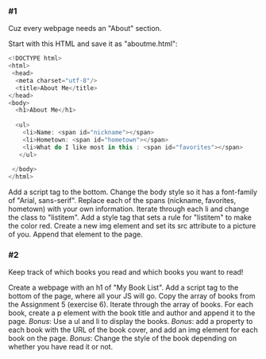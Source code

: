 ### #1

Cuz every webpage needs an "About" section.

Start with this HTML and save it as "aboutme.html":

```javascript
<!DOCTYPE html>
<html>
 <head>
  <meta charset="utf-8"/>
  <title>About Me</title>
</head>
<body>
  <h1>About Me</h1>
  
  <ul>
    <li>Name: <span id="nickname"></span>
    <li>Hometown: <span id="hometown"></span>	
    <li>What do I like most in this : <span id="favorites"></span>
   </ul>
  
 </body>
</html>
```
  
Add a script tag to the bottom.
Change the body style so it has a font-family of "Arial, sans-serif".
Replace each of the spans (nickname, favorites, hometown) with your own information.
Iterate through each li and change the class to "listitem". Add a style tag that sets a rule for "listitem" to make the color red.
Create a new img element and set its src attribute to a picture of you. Append that element to the page.


### #2

Keep track of which books you read and which books you want to read!

Create a webpage with an h1 of "My Book List".
Add a script tag to the bottom of the page, where all your JS will go.
Copy the array of books from the Assignment 5 (exercise 6).
Iterate through the array of books. For each book, create a p element with the book title and author and append it to the page.
*Bonus*: Use a ul and li to display the books.
*Bonus*: add a property to each book with the URL of the book cover, and add an img element for each book on the page.
*Bonus*: Change the style of the book depending on whether you have read it or not.
